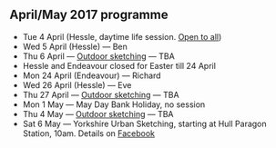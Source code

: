 ## April/May 2017 programme

* Tue 4 April (Hessle, daytime life session. <a href="/meetings#daytime-meetings--open-all-all">Open to all</a>)
* Wed 5 April (Hessle) — Ben
* Thu 6 April — <a href="/urban-sketching/" title="Urban sketching, Hull">Outdoor sketching</a> — TBA
* Hessle and Endeavour closed for Easter till 24 April
* Mon 24 April (Endeavour) — Richard
* Wed 26 April (Hessle) — Eve
* Thu 27 April — <a href="/urban-sketching/" title="Urban sketching, Hull">Outdoor sketching</a> — TBA
* Mon 1 May — May Day Bank Holiday, no session
* Thu 4 May — <a href="/urban-sketching/" title="Urban sketching, Hull">Outdoor sketching</a> — TBA
* Sat 6 May — Yorkshire Urban Sketching, starting at Hull Paragon Station, 10am. Details on <a href="https://www.facebook.com/events/1805060069755375/" title="Urban sketching, Hull">Facebook</a>